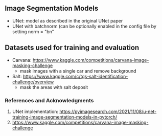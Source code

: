 ## Image Segmentation Models

- UNet: model as described in the original UNet paper
- UNet with batchnorm (can be optionally enabled in the config file by setting norm = "bn"


 ## Datasets used for training and evaluation
 - Carvana: https://www.kaggle.com/competitions/carvana-image-masking-challenge
   - mask images with a single car and remove background
 - Salt: https://www.kaggle.com/c/tgs-salt-identification-challenge/overview
   - mask the areas with salt deposit



### References and Acknowledgments

1.  UNet implementation: https://pyimagesearch.com/2021/11/08/u-net-training-image-segmentation-models-in-pytorch/
2.  https://www.kaggle.com/competitions/carvana-image-masking-challenge

